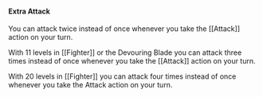 #### Extra Attack
You can attack twice instead of once whenever you take the [[Attack]] action on your turn.

With 11 levels in [[Fighter]] or the Devouring Blade you can attack three times instead of once whenever you take the [[Attack]] action on your turn.

With 20 levels in [[Fighter]] you can attack four times instead of once whenever you take the Attack action on your turn.